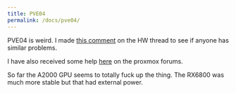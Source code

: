 ```yaml
---
title: PVE04
permalink: /docs/pve04/
---
```


PVE04 is weird. I made [this comment](https://forums.servethehome.com/index.php?threads/minisforum-ms-01-pcie-card-and-ram-compatibility-thread.42785/post-440645) on the HW thread to see if anyone has similar problems.

I have also received some help [here](https://forum.proxmox.com/threads/node-drops-from-cluster-when-pbs-kicks-in.154245/post-702959) on the proxmox forums.

So far the A2000 GPU seems to totally fuck up the thing. The RX6800 was much more stable but that had external power.